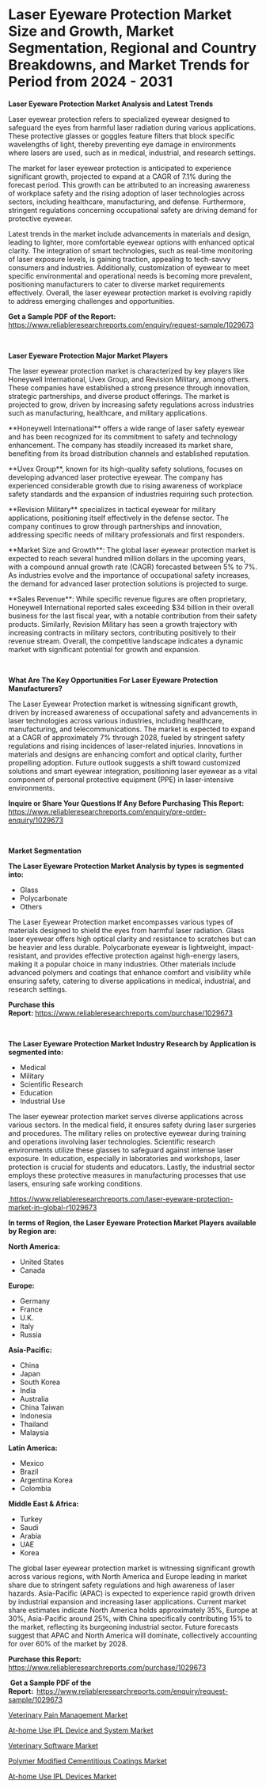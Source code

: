 <p><h1>Laser Eyeware Protection Market Size and Growth, Market Segmentation, Regional and Country Breakdowns, and Market Trends for Period from 2024 -  2031</h1></p><p><strong>Laser Eyeware Protection Market Analysis and Latest Trends</strong></p>
<p><p>Laser eyewear protection refers to specialized eyewear designed to safeguard the eyes from harmful laser radiation during various applications. These protective glasses or goggles feature filters that block specific wavelengths of light, thereby preventing eye damage in environments where lasers are used, such as in medical, industrial, and research settings.</p><p>The market for laser eyewear protection is anticipated to experience significant growth, projected to expand at a CAGR of 7.1% during the forecast period. This growth can be attributed to an increasing awareness of workplace safety and the rising adoption of laser technologies across sectors, including healthcare, manufacturing, and defense. Furthermore, stringent regulations concerning occupational safety are driving demand for protective eyewear.</p><p>Latest trends in the market include advancements in materials and design, leading to lighter, more comfortable eyewear options with enhanced optical clarity. The integration of smart technologies, such as real-time monitoring of laser exposure levels, is gaining traction, appealing to tech-savvy consumers and industries. Additionally, customization of eyewear to meet specific environmental and operational needs is becoming more prevalent, positioning manufacturers to cater to diverse market requirements effectively. Overall, the laser eyewear protection market is evolving rapidly to address emerging challenges and opportunities.</p></p>
<p><strong>Get a Sample PDF of the Report:&nbsp;</strong> <a href="https://www.reliableresearchreports.com/enquiry/request-sample/1029673?utm_campaign=1512&utm_medium=2&utm_source=Github&utm_content=ia&utm_term=03122024&utm_id=laser-eyeware-protection">https://www.reliableresearchreports.com/enquiry/request-sample/1029673</a></p>
<p>&nbsp;</p>
<p><strong>Laser Eyeware Protection Major Market Players</strong></p>
<p><p>The laser eyewear protection market is characterized by key players like Honeywell International, Uvex Group, and Revision Military, among others. These companies have established a strong presence through innovation, strategic partnerships, and diverse product offerings. The market is projected to grow, driven by increasing safety regulations across industries such as manufacturing, healthcare, and military applications.</p><p>**Honeywell International** offers a wide range of laser safety eyewear and has been recognized for its commitment to safety and technology enhancement. The company has steadily increased its market share, benefiting from its broad distribution channels and established reputation. </p><p>**Uvex Group**, known for its high-quality safety solutions, focuses on developing advanced laser protective eyewear. The company has experienced considerable growth due to rising awareness of workplace safety standards and the expansion of industries requiring such protection.</p><p>**Revision Military** specializes in tactical eyewear for military applications, positioning itself effectively in the defense sector. The company continues to grow through partnerships and innovation, addressing specific needs of military professionals and first responders.</p><p>**Market Size and Growth**: The global laser eyewear protection market is expected to reach several hundred million dollars in the upcoming years, with a compound annual growth rate (CAGR) forecasted between 5% to 7%. As industries evolve and the importance of occupational safety increases, the demand for advanced laser protection solutions is projected to surge.</p><p>**Sales Revenue**: While specific revenue figures are often proprietary, Honeywell International reported sales exceeding $34 billion in their overall business for the last fiscal year, with a notable contribution from their safety products. Similarly, Revision Military has seen a growth trajectory with increasing contracts in military sectors, contributing positively to their revenue stream. Overall, the competitive landscape indicates a dynamic market with significant potential for growth and expansion.</p></p>
<p>&nbsp;</p>
<p><strong>What Are The Key Opportunities For Laser Eyeware Protection Manufacturers?</strong></p>
<p><p>The Laser Eyewear Protection market is witnessing significant growth, driven by increased awareness of occupational safety and advancements in laser technologies across various industries, including healthcare, manufacturing, and telecommunications. The market is expected to expand at a CAGR of approximately 7% through 2028, fueled by stringent safety regulations and rising incidences of laser-related injuries. Innovations in materials and designs are enhancing comfort and optical clarity, further propelling adoption. Future outlook suggests a shift toward customized solutions and smart eyewear integration, positioning laser eyewear as a vital component of personal protective equipment (PPE) in laser-intensive environments.</p></p>
<p><strong>Inquire or Share Your Questions If Any Before Purchasing This Report:</strong> <a href="https://www.reliableresearchreports.com/enquiry/pre-order-enquiry/1029673?utm_campaign=1512&utm_medium=2&utm_source=Github&utm_content=ia&utm_term=03122024&utm_id=laser-eyeware-protection">https://www.reliableresearchreports.com/enquiry/pre-order-enquiry/1029673</a></p>
<p>&nbsp;</p>
<p><strong>Market Segmentation</strong></p>
<p><strong>The Laser Eyeware Protection Market Analysis by types is segmented into:</strong></p>
<p><ul><li>Glass</li><li>Polycarbonate</li><li>Others</li></ul></p>
<p><p>The Laser Eyewear Protection market encompasses various types of materials designed to shield the eyes from harmful laser radiation. Glass laser eyewear offers high optical clarity and resistance to scratches but can be heavier and less durable. Polycarbonate eyewear is lightweight, impact-resistant, and provides effective protection against high-energy lasers, making it a popular choice in many industries. Other materials include advanced polymers and coatings that enhance comfort and visibility while ensuring safety, catering to diverse applications in medical, industrial, and research settings.</p></p>
<p><strong>Purchase this Report:&nbsp;</strong><a href="https://www.reliableresearchreports.com/purchase/1029673?utm_campaign=1512&utm_medium=2&utm_source=Github&utm_content=ia&utm_term=03122024&utm_id=laser-eyeware-protection">https://www.reliableresearchreports.com/purchase/1029673</a></p>
<p>&nbsp;</p>
<p><strong>The Laser Eyeware Protection Market Industry Research by Application is segmented into:</strong></p>
<p><ul><li>Medical</li><li>Military</li><li>Scientific Research</li><li>Education</li><li>Industrial Use</li></ul></p>
<p><p>The laser eyewear protection market serves diverse applications across various sectors. In the medical field, it ensures safety during laser surgeries and procedures. The military relies on protective eyewear during training and operations involving laser technologies. Scientific research environments utilize these glasses to safeguard against intense laser exposure. In education, especially in laboratories and workshops, laser protection is crucial for students and educators. Lastly, the industrial sector employs these protective measures in manufacturing processes that use lasers, ensuring safe working conditions.</p></p>
<p><a href="https://www.reliableresearchreports.com/laser-eyeware-protection-market-in-global-r1029673?utm_campaign=1512&utm_medium=2&utm_source=Github&utm_content=ia&utm_term=03122024&utm_id=laser-eyeware-protection">&nbsp;https://www.reliableresearchreports.com/laser-eyeware-protection-market-in-global-r1029673</a></p>
<p><strong>In terms of Region, the Laser Eyeware Protection Market Players available by Region are:</strong></p>
<p>
    <p> <strong> North America: </strong>
        <ul>
            <li>United States</li>
            <li>Canada</li>
        </ul>
        </p> 
    <p> <strong> Europe: </strong>
        <ul>
            <li>Germany</li>
            <li>France</li>
            <li>U.K.</li>
            <li>Italy</li>
            <li>Russia</li>
        </ul>
        </p> 
    <p> <strong> Asia-Pacific: </strong>
        <ul>
            <li>China</li>
            <li>Japan</li>
            <li>South Korea</li>
            <li>India</li>
            <li>Australia</li>
            <li>China Taiwan</li>
            <li>Indonesia</li>
            <li>Thailand</li>
            <li>Malaysia</li>
        </ul>
        </p> 
    <p> <strong> Latin America: </strong>
        <ul>
            <li>Mexico</li>
            <li>Brazil</li>
            <li>Argentina Korea</li>
            <li>Colombia</li>
        </ul>
        </p> 
    <p> <strong> Middle East & Africa: </strong>
        <ul>
            <li>Turkey</li>
            <li>Saudi</li>
            <li>Arabia</li>
            <li>UAE</li>
            <li>Korea</li>
        </ul>
    </p>
    </p>
<p><p>The global laser eyewear protection market is witnessing significant growth across various regions, with North America and Europe leading in market share due to stringent safety regulations and high awareness of laser hazards. Asia-Pacific (APAC) is expected to experience rapid growth driven by industrial expansion and increasing laser applications. Current market share estimates indicate North America holds approximately 35%, Europe at 30%, Asia-Pacific around 25%, with China specifically contributing 15% to the market, reflecting its burgeoning industrial sector. Future forecasts suggest that APAC and North America will dominate, collectively accounting for over 60% of the market by 2028.</p></p>
<p><strong>Purchase this Report: </strong><a href="https://www.reliableresearchreports.com/purchase/1029673?utm_campaign=1512&utm_medium=2&utm_source=Github&utm_content=ia&utm_term=03122024&utm_id=laser-eyeware-protection">https://www.reliableresearchreports.com/purchase/1029673</a></p>
<p>&nbsp;<strong>Get a Sample PDF of the Report:&nbsp;&nbsp;</strong><a href="https://www.reliableresearchreports.com/enquiry/request-sample/1029673?utm_campaign=1512&utm_medium=2&utm_source=Github&utm_content=ia&utm_term=03122024&utm_id=laser-eyeware-protection">https://www.reliableresearchreports.com/enquiry/request-sample/1029673</a></p>
<p><strong></strong></p>
<p><p><a href="https://www.linkedin.com/pulse/comprehensive-analysis-veterinary-pain-management-market-key-ih23f?utm_campaign=1512&utm_medium=2&utm_source=Github&utm_content=ia&utm_term=03122024&utm_id=laser-eyeware-protection">Veterinary Pain Management Market</a></p><p><a href="https://issuu.com/reportprime-2/docs/at-home-use-ipl-device-and-system-market-size-2030?utm_campaign=1512&utm_medium=2&utm_source=Github&utm_content=ia&utm_term=03122024&utm_id=laser-eyeware-protection">At-home Use IPL Device and System Market</a></p><p><a href="https://www.linkedin.com/pulse/complete-analysis-veterinary-software-market-size-segments-14-3ykuf?utm_campaign=1512&utm_medium=2&utm_source=Github&utm_content=ia&utm_term=03122024&utm_id=laser-eyeware-protection">Veterinary Software Market</a></p><p><a href="https://github.com/ryanbell8967/Market-Research-Report-List-1/blob/main/polymer-modified-cementitious-coatings-market.md?utm_campaign=1512&utm_medium=2&utm_source=Github&utm_content=ia&utm_term=03122024&utm_id=laser-eyeware-protection">Polymer Modified Cementitious Coatings Market</a></p><p><a href="https://issuu.com/reportprime-2/docs/at-home-use-ipl-devices-market-size-2030.pptx?utm_campaign=1512&utm_medium=2&utm_source=Github&utm_content=ia&utm_term=03122024&utm_id=laser-eyeware-protection">At-home Use IPL Devices Market</a></p></p>